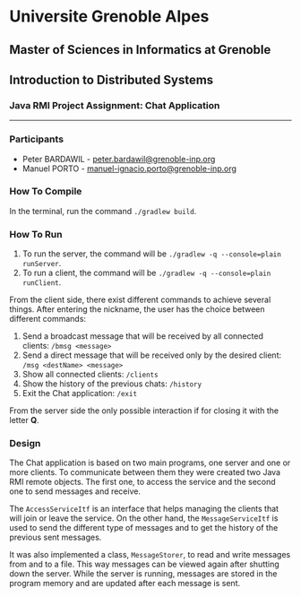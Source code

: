 # Universite Grenoble Alpes
## Master of Sciences in Informatics at Grenoble
## Introduction to Distributed Systems
### Java RMI Project Assignment: Chat Application
---

### Participants 
* Peter BARDAWIL - peter.bardawil@grenoble-inp.org
* Manuel PORTO - manuel-ignacio.porto@grenoble-inp.org

### How To Compile

In the terminal, run the command `./gradlew build`.

### How To Run
1. To run the server, the command will be `./gradlew -q --console=plain runServer`.
2. To run a client, the command will be `./gradlew -q --console=plain runClient`.

From the client side, there exist different commands to achieve several things. After entering the nickname, the user has the choice between different commands:

1. Send a broadcast message that will be received by all connected clients: `/bmsg <message>`
2. Send a direct message that will be received only by the desired client: `/msg <destName> <message>`
3. Show all connected clients: `/clients`
4. Show the history of the previous chats: `/history`
5. Exit the Chat application: `/exit`

From the server side the only possible interaction if for closing it with the letter **Q**.

### Design

The Chat application is based on two main programs, one server and one or more clients. To communicate between them they were created two Java RMI remote objects. The first one, to access the service and the second one to send messages and receive. 

The `AccessServiceItf` is an interface that helps managing the clients that will join or leave the service. On the other hand, the `MessageServiceItf` is used to send the different type of messages and to get the history of the previous sent messages. 

It was also implemented a class, `MessageStorer`, to read and write messages from and to a file. This way messages can be viewed again after shutting down the server. While the server is running, messages are stored in the program memory and are updated after each message is sent. 
